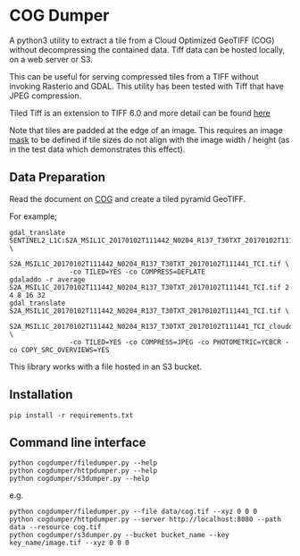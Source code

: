 # COG Dumper

A python3 utility to extract a tile from a Cloud Optimized GeoTIFF (COG) without decompressing the contained data. Tiff data can be hosted locally, on a web server or S3.

This can be useful for serving compressed tiles from a TIFF without invoking Rasterio and GDAL. This utility has been tested with Tiff that have JPEG compression.

Tiled Tiff is an extension to TIFF 6.0 and more detail can be found [here](http://www.alternatiff.com/resources/TIFFphotoshop.pdf)

Note that tiles are padded at the edge of an image. This requires an image [mask](https://trac.osgeo.org/gdal/wiki/rfc15_nodatabitmask) to be defined if tile sizes do not align with the image width / height (as in the test data which demonstrates this effect).


## Data Preparation

Read the document on [COG](https://trac.osgeo.org/gdal/wiki/CloudOptimizedGeoTIFF) and create a tiled pyramid GeoTIFF.

For example;

```
gdal_translate SENTINEL2_L1C:S2A_MSIL1C_20170102T111442_N0204_R137_T30TXT_20170102T111441.SAFE/MTD_MSIL1C.xml:TCI:EPSG_32630 \
               S2A_MSIL1C_20170102T111442_N0204_R137_T30TXT_20170102T111441_TCI.tif \
               -co TILED=YES -co COMPRESS=DEFLATE
gdaladdo -r average  S2A_MSIL1C_20170102T111442_N0204_R137_T30TXT_20170102T111441_TCI.tif 2 4 8 16 32
gdal_translate S2A_MSIL1C_20170102T111442_N0204_R137_T30TXT_20170102T111441_TCI.tif \
               S2A_MSIL1C_20170102T111442_N0204_R137_T30TXT_20170102T111441_TCI_cloudoptimized_2.tif \
               -co TILED=YES -co COMPRESS=JPEG -co PHOTOMETRIC=YCBCR -co COPY_SRC_OVERVIEWS=YES
```

This library works with a file hosted in an S3 bucket.

## Installation

`pip install -r requirements.txt`

## Command line interface

```
python cogdumper/filedumper.py --help
python cogdumper/httpdumper.py --help
python cogdumper/s3dumper.py --help
```

e.g.

```
python cogdumper/filedumper.py --file data/cog.tif --xyz 0 0 0
python cogdumper/httpdumper.py --server http://localhost:8080 --path data --resource cog.tif
python cogdumper/s3dumper.py --bucket bucket_name --key key_name/image.tif --xyz 0 0 0
```
